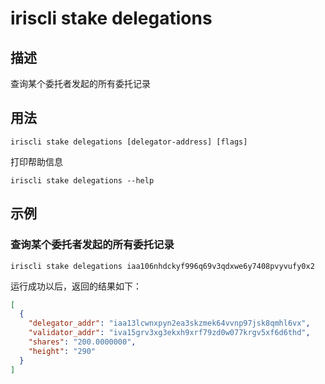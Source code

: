 # iriscli stake delegations

## 描述

查询某个委托者发起的所有委托记录

## 用法

```
iriscli stake delegations [delegator-address] [flags]
```
打印帮助信息
```
iriscli stake delegations --help
```

## 示例

### 查询某个委托者发起的所有委托记录

```
iriscli stake delegations iaa106nhdckyf996q69v3qdxwe6y7408pvyvufy0x2
```

运行成功以后，返回的结果如下：

```json
[
  {
    "delegator_addr": "iaa13lcwnxpyn2ea3skzmek64vvnp97jsk8qmhl6vx",
    "validator_addr": "iva15grv3xg3ekxh9xrf79zd0w077krgv5xf6d6thd",
    "shares": "200.0000000",
    "height": "290"
  }
]
```
